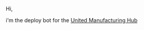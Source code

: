 Hi,

i'm the deploy bot for the [United Manufacturing Hub](https://github.com/united-manufacturing-hub)
